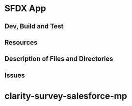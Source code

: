 # SFDX  App

## Dev, Build and Test


## Resources


## Description of Files and Directories


## Issues


# clarity-survey-salesforce-mp
